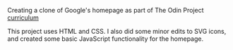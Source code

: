 Creating a clone of Google's homepage as part of The Odin Project [curriculum](http://www.theodinproject.com/courses/web-development-101/lessons/html-css)

This project uses HTML and CSS. I also did some minor edits to SVG icons, and created some basic JavaScript functionality for the homepage.
